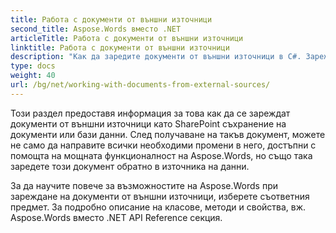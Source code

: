 ```yaml
---
title: Работа с документи от външни източници
second_title: Aspose.Words вместо .NET
articleTitle: Работа с документи от външни източници
linktitle: Работа с документи от външни източници
description: "Как да заредите документи от външни източници в C#. Зареждане на PDF, DOCX, DOC, RTF, OTT, EPUB, HTML и други файлове от SharePoint или база данни за по-нататъшна обработка C#."
type: docs
weight: 40
url: /bg/net/working-with-documents-from-external-sources/
---
```


Този раздел предоставя информация за това как да се зареждат документи от външни източници като SharePoint съхранение на документи или бази данни. След получаване на такъв документ, можете не само да направите всички необходими промени в него, достъпни с помощта на мощната функционалност на Aspose.Words, но също така заредете този документ обратно в източника на данни.

За да научите повече за възможностите на Aspose.Words при зареждане на документи от външни източници, изберете съответния предмет. За подробно описание на класове, методи и свойства, вж. Aspose.Words вместо .NET API Reference секция.
